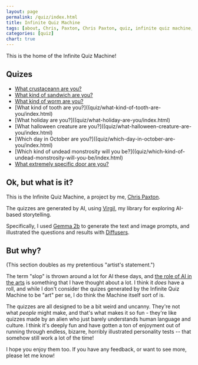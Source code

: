 ```yaml
---
layout: page
permalink: /quiz/index.html
title: Infinite Quiz Machine
tags: [about, Chris, Paxton, Chris Paxton, quiz, infinite quiz machine, LLMs]
categories: [quiz]
chart: true
---
```


This is the home of the Infinite Quiz Machine!

## Quizes 

  - [What crustaceann are you?](/quiz/what-kind-ofcrustacean-are-you/index.html)
  - [What kind of sandwich are you?](/quiz/what-kind-of-sandwich-are-you/index.html)
  - [What kind of worm are you?](quiz/what-kind-of-worm-are-you/index.html)
  - [What kind of tooth are you?]((quiz/what-kind-of-tooth-are-you/index.html)
  - [What holiday are you?]((quiz/what-holiday-are-you/index.html)
  - [What halloween creature are you?]((quiz/what-halloween-creature-are-you/index.html)
  - [Which day in October are you?]((quiz/which-day-in-october-are-you/index.html)
  - [Which kind of undead monstrosity will you be?]((quiz/which-kind-of-undead-monstrosity-will-you-be/index.html)
  - [What extremely specific door are you?](/quiz/what-extremely-specific-door-are-you/index.html)

## Ok, but what is it?

This is the Infinite Quiz Machine, a project by me, [Chris Paxton](/about/index.html).

The quizzes are generated by AI, using [Virgil](https://github.com/cpaxton/virgil), my library for exploring AI-based storytelling.

Specifically, I used [Gemma 2b](https://huggingface.co/google/gemma-2b/tree/main) to generate the text and image prompts, and illustrated the questions and results with [Diffusers](https://huggingface.co/docs/diffusers/en/index).

## But why?

(This section doubles as my pretentious "artist's statement.")

The term "slop" is thrown around a lot for AI these days, and [the role of AI in the arts](https://itcanthink.substack.com/p/off-topic-what-role-for-ai-in-the) is something that I have thought about a lot. I think it *does* have a roll, and while I don't consider the quizes generated by the Infinite Quiz Machine to be "art" per se, I do think the Machine itself sort of is.

The quizzes are all designed to be a bit weird and uncanny. They're not what *people* might make, and that's what makes it so fun - they're like quizzes made by an alien who just barely understands human language and culture. I think it's deeply fun and have gotten a ton of enjoyment out of running through endless, bizarre, horribly illustrated personality tests -- that somehow still work a lot of the time!

I hope you enjoy them too. If you have any feedback, or want to see more, please let me know!
